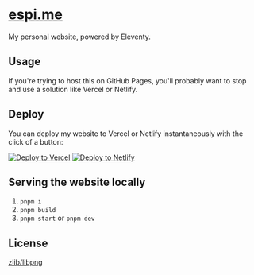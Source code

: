 # [espi.me][espi.me]

My personal website, powered by Eleventy.

## Usage

If you're trying to host this on GitHub Pages, you'll probably want to stop and use a solution like Vercel or Netlify.

## Deploy
You can deploy my website to Vercel or Netlify instantaneously with the click of a button:

[![Deploy to Vercel](https://vercel.com/button)][vercel]
[![Deploy to Netlify](https://www.netlify.com/img/deploy/button.svg)][netlify]

## Serving the website locally
1. `pnpm i`
2. `pnpm build`
3. `pnpm start` or `pnpm dev`

## License

[zlib/libpng][license]

[license]: LICENSE.md "A hyperlink to the zlib [slash] libpng license"
[espi.me]: https://espi.me "A hyperlink to espi [dot] me"

[vercel]: https://vercel.com/new/clone?repository-url=https://github.com/sysdotini/espi.me 'Deploy to Vercel'
[netlify]: https://app.netlify.com/start/deploy?repository=https://github.com/sysdotini/espi.me 'Deploy to Netlify'
